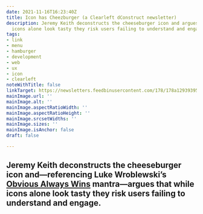 ```yaml
---
date: 2021-11-16T16:23:40Z
title: Icon has Cheezburger (a Clearleft dConstruct newsletter)
description: Jeremy Keith deconstructs the cheeseburger icon and argues that while
  icons alone look tasty they risk users failing to understand and engage.
tags:
- link
- menu
- hamburger
- development
- web
- ux
- icon
- clearleft
noteWithTitle: false
linkTarget: https://newsletters.feedbinusercontent.com/178/178a12939395b69142308546211a6dbe8f266075.html
mainImage.url: ''
mainImage.alt: ''
mainImage.aspectRatioWidth: ''
mainImage.aspectRatioHeight: ''
mainImage.srcsetWidths: ''
mainImage.sizes: ''
mainImage.isAnchor: false
draft: false

---
```

Jeremy Keith deconstructs the cheeseburger icon and—referencing Luke Wroblewski’s [Obvious Always Wins](https://vimeo.com/288882119) mantra—argues that while icons alone look tasty they risk users failing to understand and engage.
---
